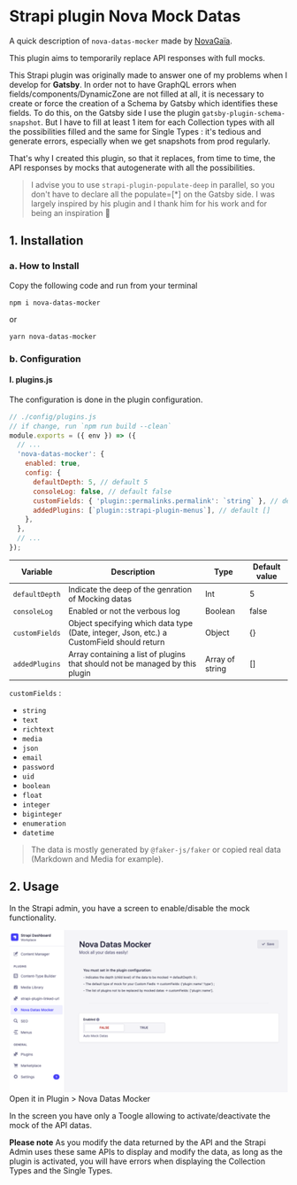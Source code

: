 # Strapi plugin Nova Mock Datas

A quick description of `nova-datas-mocker` made by [NovaGaïa](https://novagaia.fr/).

This plugin aims to temporarily replace API responses with full mocks.

This Strapi plugin was originally made to answer one of my problems when I develop for **Gatsby**.
In order not to have GraphQL errors when fields/components/DynamicZone are not filled at all, it is necessary to create or force the creation of a Schema by Gatsby which identifies these fields. To do this, on the Gatsby side I use the plugin `gatsby-plugin-schema-snapshot`. But I have to fill at least 1 item for each Collection types with all the possibilities filled and the same for Single Types : it's tedious and generate errors, especially when we get snapshots from prod regularly.

That's why I created this plugin, so that it replaces, from time to time, the API responses by mocks that autogenerate with all the possibilities.

> I advise you to use `strapi-plugin-populate-deep` in parallel, so you don't have to declare all the populate=[*] on the Gatsby side. I was largely inspired by his plugin and I thank him for his work and for being an inspiration 🙏

## 1. Installation

### a. How to Install

Copy the following code and run from your terminal

```
npm i nova-datas-mocker
```

or

```
yarn nova-datas-mocker
```

### b. Configuration

#### I. plugins.js

The configuration is done in the plugin configuration.

```js
// ./config/plugins.js
// if change, run `npm run build --clean`
module.exports = ({ env }) => ({
  // ...
  'nova-datas-mocker': {
    enabled: true,
    config: {
      defaultDepth: 5, // default 5
      consoleLog: false, // default false
      customFields: { 'plugin::permalinks.permalink': `string` }, // default {}
      addedPlugins: [`plugin::strapi-plugin-menus`], // default []
    },
  },
  // ...
});
```

| Variable       | Description                                                                               | Type            | Default value |
| -------------- | ----------------------------------------------------------------------------------------- | --------------- | ------------- |
| `defaultDepth` | Indicate the deep of the genration of Mocking datas                                       | Int             | 5             |
| `consoleLog`   | Enabled or not the verbous log                                                            | Boolean         | false         |
| `customFields` | Object specifying which data type (Date, integer, Json, etc.) a CustomField should return | Object          | {}            |
| `addedPlugins` | Array containing a list of plugins that should not be managed by this plugin              | Array of string | []            |

`customFields` :

- `string`
- `text`
- `richtext`
- `media`
- `json`
- `email`
- `password`
- `uid`
- `boolean`
- `float`
- `integer`
- `biginteger`
- `enumeration`
- `datetime`

> The data is mostly generated by `@faker-js/faker` or copied real data (Markdown and Media for example).

## 2. Usage

In the Strapi admin, you have a screen to enable/disable the mock functionality.

![NNova Datas Mocker Configuration](./docs/Capture-2023-03-29-013857.png)
Open it in Plugin > Nova Datas Mocker

In the screen you have only a Toogle allowing to activate/deactivate the mock of the API datas.

**Please note**
As you modify the data returned by the API and the Strapi Admin uses these same APIs to display and modify the data, as long as the plugin is activated, you will have errors when displaying the Collection Types and the Single Types.
